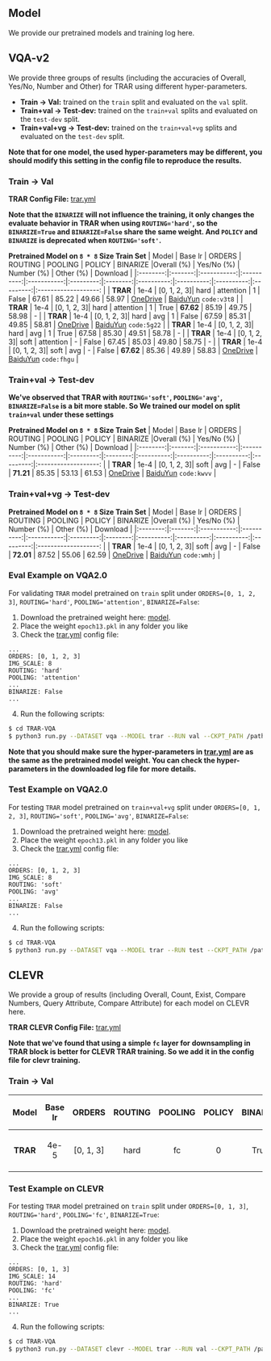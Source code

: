 ## Model
We provide our pretrained models and training log here.

## VQA-v2
We provide three groups of results (including the accuracies of Overall, Yes/No, Number and Other) for TRAR using different hyper-parameters.

- **Train -> Val:** trained on the `train` split and evaluated on the `val` split.
- **Train+val -> Test-dev:** trained on the `train+val` splits and evaluated on the `test-dev` split.
- **Train+val+vg -> Test-dev:** trained on the `train+val+vg` splits and evaluated on the `test-dev` split.

**Note that for one model, the used hyper-parameters may be different, you should modify this setting in the config file to reproduce the results.**

### Train -> Val
**TRAR Config File:** [trar.yml](configs/vqa/trar.yml)

**Note that the `BINARIZE` will not influence the training, it only changes the evaluate behavior in TRAR when using `ROUTING='hard'`, so the `BINARIZE=True` and `BINARIZE=False` share the same weight. And `POLICY` and `BINARIZE` is deprecated when `ROUTING='soft'`.**

**Pretrained Model on `8 * 8` Size Train Set**
| Model    | Base lr | ORDERS      | ROUTING    | POOLING     | POLICY    | BINARIZE |Overall (%) | Yes/No (%) | Number (%) | Other (%) | Download             |
|:--------:|:-------:|:-----------:|:----------:|:-----------:|:---------:|:--------:|:----------:|:----------:|:----------:|:---------:|:-------------------: |
| **TRAR** | 1e-4    | [0, 1, 2, 3]| hard       | attention   | 1         | False    | 67.61      | 85.22      | 49.66      | 58.97     | [OneDrive](https://1drv.ms/f/s!Ary9y5k2nMUxhUNnPf0VnhX-eDW5) \| [BaiduYun](https://pan.baidu.com/s/1xmtvJRhZPhGnRjf5jtGDqA) `code:v3t8` |
| **TRAR** | 1e-4    | [0, 1, 2, 3]| hard       | attention   | 1         | True     | **67.62**  | 85.19      | 49.75      | 58.98     |           -          |
| **TRAR** | 1e-4    | [0, 1, 2, 3]| hard       | avg         | 1         | False    | 67.59      | 85.31      | 49.85      | 58.81     | [OneDrive](https://1drv.ms/f/s!Ary9y5k2nMUxhUnK6V5D_QrERNYH) \| [BaiduYun](https://pan.baidu.com/s/16WZdO67_A94IpuMkiqp-Pg) `code:5g22` |
| **TRAR** | 1e-4    | [0, 1, 2, 3]| hard       | avg         | 1         | True     | 67.58      | 85.30      | 49.51      | 58.78     |           -          |
| **TRAR** | 1e-4    | [0, 1, 2, 3]| soft       | attention   | -         | False    | 67.45      | 85.03      | 49.80      | 58.75     |           -          |
| **TRAR** | 1e-4    | [0, 1, 2, 3]| soft       | avg         | -         | False    | **67.62**  | 85.36      | 49.89      | 58.83     | [OneDrive](https://1drv.ms/f/s!Ary9y5k2nMUxhUbSCRX7m_4mZnlA) \| [BaiduYun](https://pan.baidu.com/s/1X2rCIAJiyQXRuZysaNRNwg) `code:fhgu` |


### Train+val -> Test-dev
**We've observed that TRAR with `ROUTING='soft'`, `POOLING='avg'`, `BINARIZE=False` is a bit more stable. So We trained our model on split `train+val` under these settings**

**Pretrained Model on `8 * 8` Size Train Set**
| Model    | Base lr | ORDERS      | ROUTING    | POOLING     | POLICY    | BINARIZE |Overall (%) | Yes/No (%) | Number (%) | Other (%) | Download             |
|:--------:|:-------:|:-----------:|:----------:|:-----------:|:---------:|:--------:|:----------:|:----------:|:----------:|:---------:|:-------------------: |
| **TRAR** | 1e-4    | [0, 1, 2, 3]| soft       | avg         | -         | False    | **71.21**  | 85.35      | 53.13      | 61.53     | [OneDrive](https://1drv.ms/f/s!Ary9y5k2nMUxhVX_aC1pEN4HAzTB) \| [BaiduYun](https://pan.baidu.com/s/1nCjnM_-jzUdJMJ94q3rlqg) `code:kwvv` |


### Train+val+vg -> Test-dev
**Pretrained Model on `8 * 8` Size Train Set**
| Model    | Base lr | ORDERS      | ROUTING    | POOLING     | POLICY    | BINARIZE |Overall (%) | Yes/No (%) | Number (%) | Other (%) | Download             |
|:--------:|:-------:|:-----------:|:----------:|:-----------:|:---------:|:--------:|:----------:|:----------:|:----------:|:---------:|:-------------------: |
| **TRAR** | 1e-4    | [0, 1, 2, 3]| soft       | avg         | -         | False    | **72.01**  | 87.52      | 55.06      | 62.59     | [OneDrive](https://1drv.ms/f/s!Ary9y5k2nMUxhVX_aC1pEN4HAzTB) \| [BaiduYun](https://pan.baidu.com/s/1qifEjmaz7xYylWTyfv0lBQ) `code:wmhj` |

### Eval Example on VQA2.0

For validating `TRAR` model pretrained on `train` split under `ORDERS=[0, 1, 2, 3]`, `ROUTING='hard'`, `POOLING='attention'`, `BINARIZE=False`:
1. Download the pretrained weight here: [model](https://1drv.ms/f/s!Ary9y5k2nMUxhUNnPf0VnhX-eDW5).
2. Place the weight `epoch13.pkl` in any folder you like
3. Check the [trar.yml](configs/vqa/trar.yml) config file:
```
...
ORDERS: [0, 1, 2, 3]
IMG_SCALE: 8
ROUTING: 'hard' 
POOLING: 'attention'
...
BINARIZE: False
...
```
4. Run the following scripts:
```bash
$ cd TRAR-VQA
$ python3 run.py --DATASET vqa --MODEL trar --RUN val --CKPT_PATH /path/to/epoch13.pkl
```
**Note that you should make sure the hyper-parameters in [trar.yml](configs/vqa/trar.yml) are as the same as the pretrained model weight. You can check the hyper-parameters in the downloaded log file for more details.**

### Test Example on VQA2.0
For testing `TRAR` model pretrained on `train+val+vg` split under `ORDERS=[0, 1, 2, 3]`, `ROUTING='soft'`, `POOLING='avg'`, `BINARIZE=False`:
1. Download the pretrained weight here: [model](https://1drv.ms/f/s!Ary9y5k2nMUxhVX_aC1pEN4HAzTB).
2. Place the weight `epoch13.pkl` in any folder you like
3. Check the [trar.yml](configs/vqa/trar.yml) config file:
```
...
ORDERS: [0, 1, 2, 3]
IMG_SCALE: 8
ROUTING: 'soft' 
POOLING: 'avg'
...
BINARIZE: False
...
```
4. Run the following scripts:
```bash
$ cd TRAR-VQA
$ python3 run.py --DATASET vqa --MODEL trar --RUN test --CKPT_PATH /path/to/epoch13.pkl
```

## CLEVR
We provide a group of results (including Overall, Count, Exist, Compare Numbers, Query Attribute, Compare Attribute) for each model on CLEVR here.

**TRAR CLEVR Config File:** [trar.yml](configs/clevr/trar.yml)

**Note that we've found that using a simple `fc` layer for downsampling in TRAR block is better for CLEVR TRAR training. So we add it in the config file for clevr training.**

### Train -> Val
| Model    | Base lr | ORDERS      | ROUTING    | POOLING     | POLICY    | BINARIZE |Overall (%) | Count (%) | Exist (%) | Compare Numbers (%) | Query Attribute (%) | Compare Attribute (%) | Download
|:--------:|:-------:|:-----------:|:----------:|:-----------:|:---------:|:--------:|:----------:|:----------:|:----------:|:---------:|:-------------------: |:-------------------: |:-------------------: |
| **TRAR** | 4e-5    | [0, 1, 3]| hard       | fc         | 0         | True    | **99.08**  | 97.61      | 99.54      | 99.42     | 99.62 | 99.40 | [OneDrive](https://1drv.ms/f/s!Ary9y5k2nMUxhVrCh9y-M7FR9IEM) \| [BaiduYun](https://pan.baidu.com/s/18vl7OT3Vx8qIocsuR1mCfg) `code:yd52`

### Test Example on CLEVR
For testing `TRAR` model pretrained on `train` split under `ORDERS=[0, 1, 3]`, `ROUTING='hard'`, `POOLING='fc'`, `BINARIZE=True`:
1. Download the pretrained weight here: [model](https://1drv.ms/f/s!Ary9y5k2nMUxhVrCh9y-M7FR9IEM).
2. Place the weight `epoch16.pkl` in any folder you like
3. Check the [trar.yml](configs/clevr/trar.yml) config file:
```
...
ORDERS: [0, 1, 3]
IMG_SCALE: 14
ROUTING: 'hard'
POOLING: 'fc'
...
BINARIZE: True
...
```
4. Run the following scripts:
```bash
$ cd TRAR-VQA
$ python3 run.py --DATASET clevr --MODEL trar --RUN val --CKPT_PATH /path/to/epoch16.pkl
```